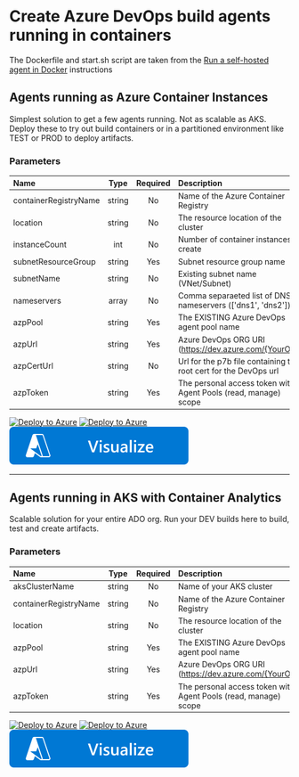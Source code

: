 # Create Azure DevOps build agents running in containers

The Dockerfile and start.sh script are taken from the [Run a self-hosted agent in Docker](https://learn.microsoft.com/en-us/azure/devops/pipelines/agents/docker?view=azure-devops) instructions

## Agents running as Azure Container Instances
Simplest solution to get a few agents running. Not as scalable as AKS.  
Deploy these to try out build containers or in a partitioned environment like TEST or PROD to deploy artifacts.
### Parameters
| Name | Type | Required | Description |
| :------------- | :----------: | :----------: | :------------- |
| containerRegistryName | string | No | Name of the Azure Container Registry |
| location | string | No | The resource location of the cluster |
| instanceCount | int | No | Number of container instances to create |
| subnetResourceGroup | string | Yes | Subnet resource group name |
| subnetName | string | No | Existing subnet name (VNet/Subnet) |
| nameservers | array | No | Comma separaeted list of DNS nameservers (['dns1', 'dns2']) |
| azpPool | string | Yes | The EXISTING Azure DevOps agent pool name |
| azpUrl | string | Yes | Azure DevOps ORG URI (https://dev.azure.com/{YourOrg}) |
| azpCertUrl | string | No | Url for the p7b file containing the root cert for the DevOps url |
| azpToken | string | Yes | The personal access token with Agent Pools (read, manage) scope |

[![Deploy to Azure](https://aka.ms/deploytoazurebutton)](https://portal.azure.com/#create/Microsoft.Template/uri/https%3A%2F%2Fraw.githubusercontent.com%2Fjasperstone%2Fcontainerized-build-agents%2Fmain%2Faci%2Fazuredeploy.json)
[![Deploy to Azure](https://aka.ms/deploytoazuregovbutton)](https://portal.azure.us/#create/Microsoft.Template/uri/https%3A%2F%2Fraw.githubusercontent.com%2Fjasperstone%2Fcontainerized-build-agents%2Fmain%2Faci%2Fazuredeploy.json)
[![Visualize](https://raw.githubusercontent.com/Azure/azure-quickstart-templates/master/1-CONTRIBUTION-GUIDE/images/visualizebutton.svg?sanitize=true)](http://armviz.io/#/?load=https%3A%2F%2Fraw.githubusercontent.com%2Fjasperstone%2Fcontainerized-build-agents%2Fmain%2Faci%2Fazuredeploy.json)

---

## Agents running in AKS with Container Analytics
Scalable solution for your entire ADO org. Run your DEV builds here to build, test and create artifacts.
### Parameters
| Name | Type | Required | Description |
| :------------- | :----------: | :----------: | :------------- |
| aksClusterName | string | No | Name of your AKS cluster |
| containerRegistryName | string | No | Name of the Azure Container Registry |
| location | string | No | The resource location of the cluster |
| azpPool | string | Yes | The EXISTING Azure DevOps agent pool name |
| azpUrl | string | Yes | Azure DevOps ORG URI (https://dev.azure.com/{YourOrg}) |
| azpToken | string | Yes | The personal access token with Agent Pools (read, manage) scope |

[![Deploy to Azure](https://aka.ms/deploytoazurebutton)](https://portal.azure.com/#create/Microsoft.Template/uri/https%3A%2F%2Fraw.githubusercontent.com%2Fjasperstone%2Fcontainerized-build-agents%2Fmain%2Faks%2Fazuredeploy.json)
[![Deploy to Azure](https://aka.ms/deploytoazuregovbutton)](https://portal.azure.us/#create/Microsoft.Template/uri/https%3A%2F%2Fraw.githubusercontent.com%2Fjasperstone%2Fcontainerized-build-agents%2Fmain%2Faks%2Fazuredeploy.json)
[![Visualize](https://raw.githubusercontent.com/Azure/azure-quickstart-templates/master/1-CONTRIBUTION-GUIDE/images/visualizebutton.svg?sanitize=true)](http://armviz.io/#/?load=https%3A%2F%2Fraw.githubusercontent.com%2Fjasperstone%2Fcontainerized-build-agents%2Fmain%2Faks%2Fazuredeploy.json)
